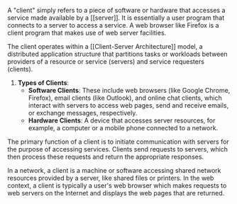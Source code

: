 A "client" simply refers to a piece of software or hardware that accesses a service made available by a [[server]]. It is essentially a user program that connects to a server to access a service. A web browser like Firefox is a client program that makes use of web server facilities.

The client operates within a [[Client-Server Architecture]] model, a distributed application structure that partitions tasks or workloads between providers of a resource or service (servers) and service requesters (clients).

1. **Types of Clients**:
   - **Software Clients**: These include web browsers (like Google Chrome, Firefox), email clients (like Outlook), and online chat clients, which interact with servers to access web pages, send and receive emails, or exchange messages, respectively.
   - **Hardware Clients**: A device that accesses server resources, for example, a computer or a mobile phone connected to a network.

The primary function of a client is to initiate communication with servers for the purpose of accessing services. Clients send requests to servers, which then process these requests and return the appropriate responses.

In a network, a client is a machine or software accessing shared network resources provided by a server, like shared files or printers. In the web context, a client is typically a user's web browser which makes requests to web servers on the Internet and displays the web pages that are returned.
